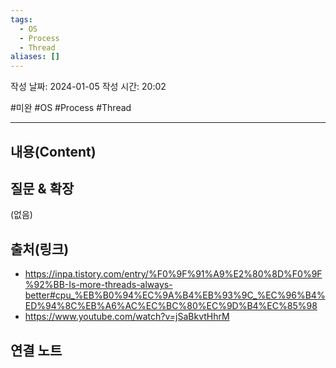 ```yaml
---
tags:
  - OS
  - Process
  - Thread
aliases: []
---
```

작성 날짜: 2024-01-05
작성 시간: 20:02

#미완 #OS #Process #Thread 

----
## 내용(Content)



## 질문 & 확장

(없음)

## 출처(링크)
- https://inpa.tistory.com/entry/%F0%9F%91%A9%E2%80%8D%F0%9F%92%BB-Is-more-threads-always-better#cpu_%EB%B0%94%EC%9A%B4%EB%93%9C_%EC%96%B4%ED%94%8C%EB%A6%AC%EC%BC%80%EC%9D%B4%EC%85%98
- https://www.youtube.com/watch?v=jSaBkvtHhrM
## 연결 노트










